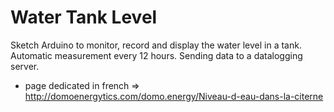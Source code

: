 Water Tank Level
=======
Sketch Arduino to monitor, record and display the water level in a tank. Automatic measurement every 12 hours. Sending data to a datalogging server.

* page dedicated in french => http://domoenergytics.com/domo.energy/Niveau-d-eau-dans-la-citerne
